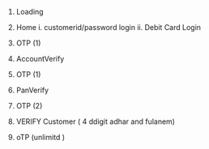 1. Loading
2. Home
    i. customerid/password login
    ii. Debit Card Login
    
1. OTP (1)
3. AccountVerify
4. OTP (1)
5. PanVerify
6. OTP (2)
7. VERIFY Customer ( 4 ddigit adhar and fulanem)
8. oTP (unlimitd )
         
